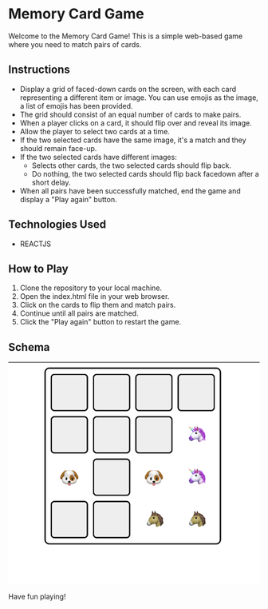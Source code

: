 # Memory Card Game

Welcome to the Memory Card Game! This is a simple web-based game where you need to match pairs of cards.

## Instructions

- Display a grid of faced-down cards on the screen, with each card representing a different item or image. You can use emojis as the image, a list of emojis has been provided.
- The grid should consist of an equal number of cards to make pairs.
- When a player clicks on a card, it should flip over and reveal its image.
- Allow the player to select two cards at a time.
- If the two selected cards have the same image, it's a match and they should remain face-up.
- If the two selected cards have different images:
  - Selects other cards, the two selected cards should flip back.
  - Do nothing, the two selected cards should flip back facedown after a short delay.
- When all pairs have been successfully matched, end the game and display a "Play again" button.

## Technologies Used

- REACTJS

## How to Play

1. Clone the repository to your local machine.
2. Open the index.html file in your web browser.
3. Click on the cards to flip them and match pairs.
4. Continue until all pairs are matched.
5. Click the "Play again" button to restart the game.

## Schema

![Memory Card Game](./src/memory-game.png)

Have fun playing!
